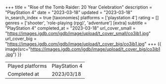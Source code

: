 +++
title = "Rise of the Tomb Raider: 20 Year Celebration"
description = "PlayStation 4"
date = "2023-03-18"
updated = "2023-03-18"
in_search_index = true
[taxonomies]
platforms = ['playstation 4']
rating = []
genres = ['shooter', 'role-playing (rpg)', 'adventure']
[extra]
subtitle = "PlayStation 4"
completed_at = "2023-03-18"
url_cover_small = "https://images.igdb.com/igdb/image/upload/t_cover_small/co3ib1.jpg"
url_cover_big = "https://images.igdb.com/igdb/image/upload/t_cover_big/co3ib1.jpg"
+++
{{ image(src="https://images.igdb.com/igdb/image/upload/t_cover_big/co3ib1.jpg") }}

|              |            |
| ------------ | ---------- |
| Played platforms    | PlayStation 4 |
| Completed at | 2023/03/18 |



